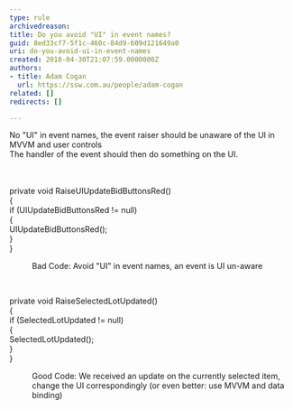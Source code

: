 ```yaml
---
type: rule
archivedreason: 
title: Do you avoid "UI" in event names?
guid: 8ed33cf7-5f1c-460c-84d9-609d121649a0
uri: do-you-avoid-ui-in-event-names
created: 2018-04-30T21:07:59.0000000Z
authors:
- title: Adam Cogan
  url: https://ssw.com.au/people/adam-cogan
related: []
redirects: []

---
```



No &quot;UI&quot; in event names, the event raiser should be unaware of the UI in MVVM and user controls<br>The handler of the event should then do something on the UI. <br>
<br><excerpt class='endintro'></excerpt><br>
<p class="ssw15-rteElement-CodeArea">  private void RaiseUIUpdateBidButtonsRed()<br>&#123;<br>if (UIUpdateBidButtonsRed != null)<br>&#123;<br>UIUpdateBidButtonsRed();<br>&#125;<br>&#125;</p><dd class="ssw15-rteElement-FigureBad"> Bad Code&#58; Avoid &quot;UI&quot; in event names, an event is UI un-aware</dd><p>​​<br></p><p class="ssw15-rteElement-CodeArea"> private void RaiseSelectedLotUpdated()<br>&#123;<br>if (SelectedLotUpdated != null)<br>&#123;<br>SelectedLotUpdated();<br>&#125;<br>&#125;</p><dd class="ssw15-rteElement-FigureGood"> Good Code&#58; We received an update on the currently selected item, change the UI correspondingly (or even better&#58; use MVVM and data binding)</dd><p>​<br></p>


